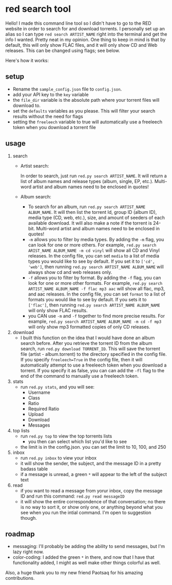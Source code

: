 # red search tool

Hello!  I made this command line tool so I didn't have to go to the RED website in order to search for and download torrents.  I personally set up an alias so I can type `red search ARTIST_NAME` right into the terminal and get the info I wanted.  Pretty neat in my opinion.  One thing to keep in mind is that by default, this will only show FLAC files, and it will only show CD and Web releases.  This can be changed using flags; see below.

Here's how it works:

## setup

- Rename the `sample_config.json` file to `config.json`.
- add your API key to the `key` variable
- the `file_dir` variable is the absolute path where your torrent files will download to.
- set the `defaults` variables as you please.  This will filter your search results without the need for flags
- setting the `freeleech` variable to true will automatically use a freeleech token when you download a torrent file

## usage

1. search
	- Artist search:

		In order to search, just run `red.py search ARTIST_NAME`.  It will return a list of album names and release types (album, single, EP, etc.).  Multi-word artist and album names need to be enclosed in quotes!

	- Album search:
		- To search for an album, run `red.py search ARTIST_NAME ALBUM_NAME`.  It will then list the torrent Id, group ID (album ID), media type (CD, web, etc.), size, and amount of seeders of each available download. It will also make a note if the torrent is 24-bit.  Multi-word artist and album names need to be enclosed in quotes!
		- `-m` allows you to filter by media types.  By adding the `-m` flag, you can look for one or more others. For example, `red.py search ARIST_NAME ALBUM_NAME -m cd vinyl` will show all CD and Vinyl releases.  In the config file, you can set `media` to a list of media types you would like to see by default.  If you set it to `['cd', 'web']`, then running `red.py search ARTIST_NAME ALBUM_NAME` will always show cd and web releases only.
		- `-f` allows you to filter by format.  By adding the `-f` flag, you can look for one or more other formats.  For example, `red.py search ARTIST_NAME ALBUM_NAME -f flac mp3 aac` will show all flac, mp3, and aac releases.  In the config file, you can set `format` to a list of formats you would like to see by default.  If you sets it to `['flac']`, then running `red.py search ARTIST_NAME ALBUM_NAME` will only show FLAC results.
		- you CAN use `-m` and `-f` together to find more precise results. For example, `red.py search ARTIST_NAME ALBUM_NAME -m cd -f mp3` will only show mp3 formatted copies of only CD releases.
2. download
	- I built this function on the idea that I would have done an album search before.  After you retrieve the torrent ID from the album search, run `red.py download TORRENT_ID`.  This will save the torrent file (artist - album.torrent) to the directory specified in the config file. If you specify `freeleech=True` in the config file, then it will automatically attempt to use a freeleech token when you download a torrent.  If you specify it as false, you can can add the `-fl` flag to the end of the command to manually use a freeleech token. 
3. stats
	- run `red.py stats`, and you will see:
		- Username
		- Class
		- Ratio
		- Required Ratio
		- Upload
		- Download
		- Messages
4. top lists
	- run `red.py top` to view the top torrents lists
		- you then can select which list you'd like to see
	- the limit is in the config.json.  you can set the limit to 10, 100, and 250
5. inbox
	- run `red.py inbox` to view your inbox
	- it will show the sender, the subject, and the message ID in a pretty badass table
	- if a message is unread, a green `*` will appear to the left of the subject text
6. read
	- if you want to read a message from yorur inbox, copy the message ID and run this command: `red.py read messageID`
	- it will show the entire correspondence of that conversation; no there is no way to sort it, or show only one, or anything beyond what you see when you run the intial command.  I'm open to suggestion though.

## roadmap
- messaging: I'll probably be adding the ability to send messages, but I'm lazy right now.
- color-coding: I added the green `*` in there, and now that I have that functionality added, I might as well make other things colorful as well. 

Also, a huge thank you to my new friend Paotsaq for his amazing contributions.
